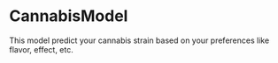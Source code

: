 # CannabisModel

This model predict your cannabis strain based on your preferences like flavor, effect, etc.
